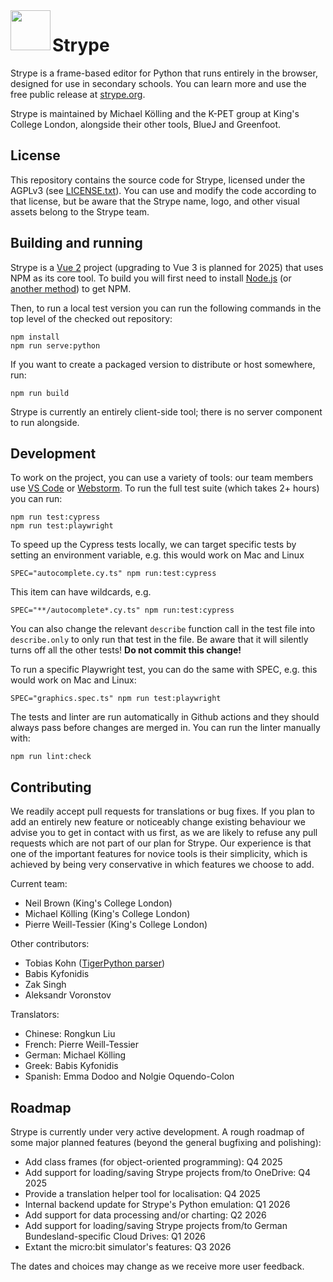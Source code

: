 <img src="public/favicon.png" width="64" align="left">

# Strype

Strype is a frame-based editor for Python that runs entirely in the browser, designed for use in secondary schools.  You can learn more and use the free public release at <a href="https://strype.org/" target="_blank">strype.org</a>. 

Strype is maintained by Michael Kölling and the K-PET group at King's College London, alongside their other tools, BlueJ and Greenfoot.

License
---

This repository contains the source code for Strype, licensed under the AGPLv3 (see [LICENSE.txt](LICENSE.txt)).  You can use and modify the code according to that license, but be aware that the Strype name, logo, and other visual assets belong to the Strype team.

Building and running
---

Strype is a <a href="https://v2.vuejs.org/" target="_blank">Vue 2</a> project (upgrading to Vue 3 is planned for 2025) that uses NPM as its core tool.  To build you will first need to install <a href="https://nodejs.org/en" target="_blank">Node.js</a> (or <a href="https://docs.npmjs.com/downloading-and-installing-node-js-and-npm" target="_blank">another method</a>) to get NPM.

Then, to run a local test version you can run the following commands in the top level of the checked out repository:

```
npm install
npm run serve:python
```

If you want to create a packaged version to distribute or host somewhere, run:

```
npm run build
```

Strype is currently an entirely client-side tool; there is no server component to run alongside.

Development
---

To work on the project, you can use a variety of tools: our team members use <a href="https://code.visualstudio.com/" target="_blank">VS Code</a> or <a href="https://www.jetbrains.com/webstorm/" target="_blank">Webstorm</a>.  To run the full test suite (which takes 2+ hours) you can run:

```
npm run test:cypress
npm run test:playwright
```

To speed up the Cypress tests locally, we can target specific tests by setting an environment variable, e.g. this would work on Mac and Linux
```
SPEC="autocomplete.cy.ts" npm run:test:cypress
```

This item can have wildcards, e.g.

```
SPEC="**/autocomplete*.cy.ts" npm run:test:cypress
```

You can also change the relevant ```describe``` function call in the test file into ```describe.only``` to only run that test in the file. Be aware that it will silently turns off all the other tests!  **Do not commit this change!**

To run a specific Playwright test, you can do the same with SPEC, e.g. this would work on Mac and Linux:
```
SPEC="graphics.spec.ts" npm run test:playwright 
```

The tests and linter are run automatically in Github actions and they should always pass before changes are merged in.  You can run the linter manually with:

```
npm run lint:check
```


Contributing
---

We readily accept pull requests for translations or bug fixes.  If you plan to add an entirely new feature or noticeably change existing behaviour we advise you to get in contact with us first, as we are likely to refuse any pull requests which are not part of our plan for Strype.  Our experience is that one of the important features for novice tools is their simplicity, which is achieved by being very conservative in which features we choose to add.

Current team:
- Neil Brown (King's College London)
- Michael Kölling (King's College London)
- Pierre Weill-Tessier (King's College London)

Other contributors:
- Tobias Kohn (<a href="https://github.com/Tobias-Kohn/TigerPython-Parser" target="_blank">TigerPython parser</a>)
- Babis Kyfonidis
- Zak Singh
- Aleksandr Voronstov

Translators:
- Chinese: Rongkun Liu
- French: Pierre Weill-Tessier
- German: Michael Kölling
- Greek: Babis Kyfonidis
- Spanish: Emma Dodoo and Nolgie Oquendo-Colon

Roadmap
---

Strype is currently under very active development.  A rough roadmap of some major planned features (beyond the general bugfixing and polishing):

 - Add class frames (for object-oriented programming): Q4 2025
 - Add support for loading/saving Strype projects from/to OneDrive: Q4 2025
 - Provide a translation helper tool for localisation: Q4 2025
 - Internal backend update for Strype's Python emulation: Q1 2026
 - Add support for data processing and/or charting: Q2 2026
 - Add support for loading/saving Strype projects from/to German Bundesland-specific Cloud Drives: Q1 2026
 - Extant the micro:bit simulator's features: Q3 2026

The dates and choices may change as we receive more user feedback.
